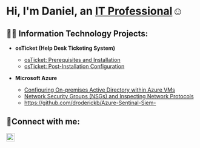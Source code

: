 <h1>Hi, I'm Daniel, an <a href="https://www.linkedin.com/in/daniel-byrd-890861256/">IT Professional</a>☺</h1>

<h2>👨‍💻 Information Technology Projects:</h2>

- <b>osTicket (Help Desk Ticketing System)</b>
  - [osTicket: Prerequisites and Installation](https://github.com/droderickb/osticket-prereqs)
  - [osTicket: Post-Installation Configuration](https://github.com/droderickb/post-install-config)

- <b>Microsoft Azure</b>
  - [Configuring On-premises Active Directory within Azure VMs](https://github.com/droderickb/configure-ad)
  - [Network Security Groups (NSGs) and Inspecting Network Protocols](https://github.com/droderickb/azure-network-protocols)
  - https://github.com/droderickb/Azure-Sentinal-Siem-
  
<h2>🤳Connect with me:</h2>


[<img align="left" alt="Josh | LinkedIn" width="22px" src="https://cdn.jsdelivr.net/npm/simple-icons@v3/icons/linkedin.svg" />][linkedin]



[linkedin]: https:/https://www.linkedin.com/in/daniel-byrd-890861256/
